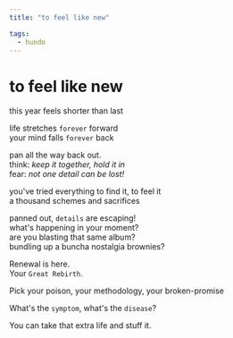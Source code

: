 ```yaml
---
title: "to feel like new"

tags:
  - hundo
---
```


# to feel like new

this year feels shorter than last

life stretches `forever` forward\
your mind falls `forever` back

pan all the way back out.\
think: _keep it together, hold it in_ \
fear: _not one detail can be lost!_

you've tried everything to find it, to feel it\
a thousand schemes and sacrifices

panned out, `details` are escaping!\
what's happening in your moment?\
are you blasting that same album?\
bundling up a buncha nostalgia brownies?

Renewal is here.\
Your `Great Rebirth`.

Pick your poison, your methodology, your broken-promise

What's the `symptom`, what's the `disease`?

You can take that extra life and stuff it.
